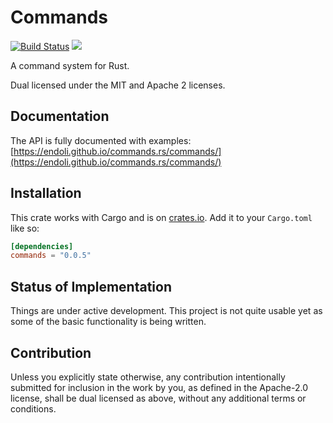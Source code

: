 # Commands

[![Build Status](https://github.com/endoli/commands.rs/actions/workflows/rust.yml/badge.svg)](https://github.com/endoli/commands.rs/actions/workflows/rust.yml)
[![](http://meritbadge.herokuapp.com/commands)](https://crates.io/crates/commands)

A command system for Rust.

Dual licensed under the MIT and Apache 2 licenses.

## Documentation

The API is fully documented with examples:
[https://endoli.github.io/commands.rs/commands/](https://endoli.github.io/commands.rs/commands/)

## Installation

This crate works with Cargo and is on
[crates.io](https://crates.io/crates/commands).
Add it to your `Cargo.toml` like so:

```toml
[dependencies]
commands = "0.0.5"
```

## Status of Implementation

Things are under active development. This project is not quite
usable yet as some of the basic functionality is being written.

## Contribution

Unless you explicitly state otherwise, any contribution
intentionally submitted for inclusion in the work by you,
as defined in the Apache-2.0 license, shall be dual licensed
as above, without any additional terms or conditions.
